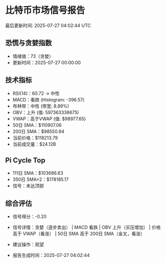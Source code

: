 # 比特币市场信号报告

最后更新时间: 2025-07-27 04:02:44 UTC

## 恐慌与贪婪指数
- 情绪值：73（贪婪）
- 更新时间：2025-07-27 00:00:00

## 技术指标
- RSI(14)：60.72 → 中性
- MACD：看跌 (Histogram: -396.57)
- 布林带：中性 (带宽: 8.89%)
- OBV：上升 (值: 597363336675)
- VWAP：高于VWAP (值: $98977.65)
- 50日 SMA：$110907.06
- 200日 SMA：$98550.94
- 当前价格：$118213.79
- 当前成交量：$24.12B

## Pi Cycle Top
- 111日 SMA：$103686.63
- 350日 SMA×2：$178185.17
- 信号：未达顶部

## 综合评估
- 信号得分：-0.20
- 信号详情：贪婪（逐步卖出） | MACD 看跌 | OBV 上升（买压增加） | 价格高于 VWAP（看涨） | 50日 SMA 高于 200日 SMA（金叉，看涨）
- 建议操作：观望

- 报告生成时间：2025-07-27 04:02:44